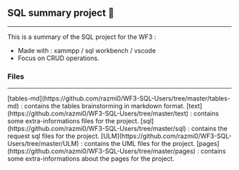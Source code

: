 ## SQL summary project 🐬

<hr   />
<p>
This is a summary of the SQL project for the WF3 :
<ul>
<li>Made with : xammpp / sql workbench / vscode</li>
<li>Focus on CRUD operations.</li>
</ul>
</p>

### Files

<hr   />
[tables-md](https://github.com/razmi0/WF3-SQL-Users/tree/master/tables-md) : contains the tables brainstorming in markdown format.
[text](https://github.com/razmi0/WF3-SQL-Users/tree/master/text) : contains some extra-informations files for the project.
[sql](https://github.com/razmi0/WF3-SQL-Users/tree/master/sql) : contains the request sql files for the project.
[ULM](https://github.com/razmi0/WF3-SQL-Users/tree/master/ULM) : contains the UML files for the project.
[pages](https://github.com/razmi0/WF3-SQL-Users/tree/master/pages) : contains some extra-informations about the pages for the project.

